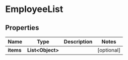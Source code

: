 
# EmployeeList

## Properties
Name | Type | Description | Notes
------------ | ------------- | ------------- | -------------
**items** | **List&lt;Object&gt;** |  |  [optional]



